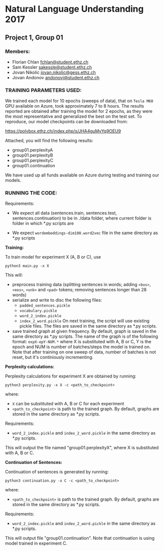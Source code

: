 # Natural Language Understanding 2017
## Project 1, Group 01

### Members:
 - Florian Chlan     fchlan@student.ethz.ch
 - Sam Kessler       sakessle@student.ethz.ch
 - Jovan Nikolic     jovan.nikolic@gess.ethz.ch
 - Jovan Andonov     andonovj@student.ethz.ch


### TRAINING PARAMETERS USED:

We trained each model for 10 epochs (sweeps of data), that on `Tesla M60` GPU available on Azure, took approximately 7 to 8 hours. The results reported are obtained after training the model for 2 epochs, as they were the most representative and generalized the best on the test set. To reproduce, our model checkpoints can be downloaded from:

https://polybox.ethz.ch/index.php/s/JHA4guMyYq9OEU9

Attached, you will find the following results:

 - group01.perplexityA
 - group01.perplexityB
 - group01.perplexityC
 - group01.continuation

We have used up all funds available on Azure during testing and training our models.


### RUNNING THE CODE:

Requirements:
  - We expect all data (sentences.train, sentences.test, sentences.continuation) to be in ./data folder, 
  where current folder is folder in which *.py scripts are

  - We expect `wordembeddings-dim100.word2vec` file in the same directory as *.py scripts

**Training:**

To train model for experiment X (A, B or C), use

`python3 main.py -x X` 

This will:
 - preprocess training data (splitting sentences in words; adding `<bos>`, `<eos>`, `<unk>` and `<pad>` tokens; removing sentences longer than 28 words)
 - serialize and write to disc the following files:
   - `padded_sentences.pickle`
   - `vocabulary.pickle`
   - `word_2_index.pickle`
   - `index_2_word.pickle`
   On next training, the script will use existing pickle files. The files are saved in the same directory as *.py scripts.
 - save trained graph at given frequency. By default, graph is saved in the same directory as *.py scripts. The name of the graph is of the following format:
`expX-epY-NUM.*`
   where X is substituted with A, B or C, Y is the epoch and NUM is number of batches/steps the model is trained on. Note that after training on one sweep of data, number of batches is not reset, but it's continiously incrementing.

**Perplexity calculations:**

Perplexity calculations for experiment X are obtained by running:

`python3 perplexity.py -x X -c <path_to_checkpoint>`

where:
  - `X` can be substituted with A, B or C for each experiment
  - `<path_to_checkpoint>` is path to the trained graph. By default, graphs are stored in the same directory as *.py scripts.

Requirements:
  - `word_2_index.pickle` and `index_2_word.pickle` in the same directory as *.py scripts.

This will output the file named "group01.perplexityX", where X is substituted with A, B or C.

**Continuation of Sentences:**

Continuation of sentences is generated by running:

`python3 continuation.py -x C -c <path_to_checkpoint>`

where:
  - `<path_to_checkpoint>` is path to the trained graph. By default, graphs are stored in the same directory as *.py scripts.

Requirements:
  - `word_2_index.pickle` and `index_2_word.pickle` in the same directory as *.py scripts.

This will output file "group01.continuation".
Note that continuation is using model trained in experiment C. 

